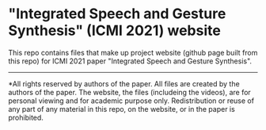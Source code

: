 # "Integrated Speech and Gesture Synthesis" (ICMI 2021) website
This repo contains files that make up project website (github page built from this repo) for ICMI 2021 paper "Integrated Speech and Gesture Synthesis".

***
*All rights reserved by authors of the paper.
All files are created by the authors of the paper.
The website, the files (includeing the videos), are for personal viewing and for academic purpose only.
Redistribution or reuse of any part of any material in this repo, on the website, or in the paper is prohibited. </br>
